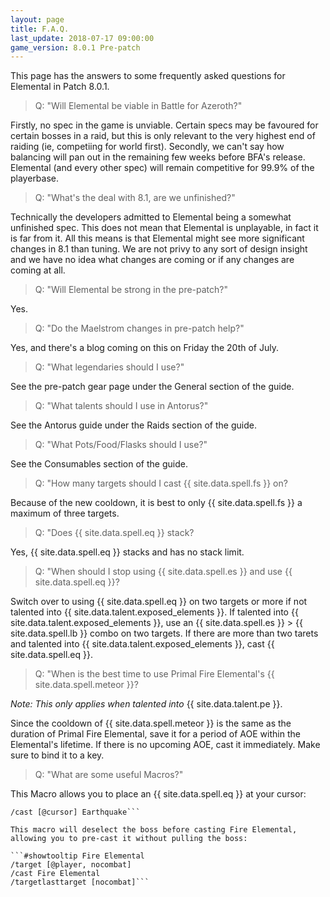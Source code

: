 ```yaml
---
layout: page
title: F.A.Q.
last_update: 2018-07-17 09:00:00
game_version: 8.0.1 Pre-patch
---
```


This page has the answers to some frequently asked questions for Elemental in Patch 8.0.1.

> Q: "Will Elemental be viable in Battle for Azeroth?"

Firstly, no spec in the game is unviable. Certain specs may be favoured for certain bosses in a raid, but this is only relevant to the very highest end of raiding (ie, competiing for world first). Secondly, we can't say how balancing will pan out in the remaining few weeks before BFA's release. Elemental (and every other spec) will remain competitive for 99.9% of the playerbase.

> Q: "What's the deal with 8.1, are we unfinished?"

Technically the developers admitted to Elemental being a somewhat unfinished spec.  This does not mean that Elemental is unplayable, in fact it is far from it.  All this means is that Elemental might see more significant changes in 8.1 than tuning. We are not privy to any sort of design insight and we have no idea what changes are coming or if any changes are coming at all.

> Q: "Will Elemental be strong in the pre-patch?"

Yes. 

> Q: "Do the Maelstrom changes in pre-patch help?"

Yes, and there's a blog coming on this on Friday the 20th of July.

> Q: "What legendaries should I use?"

See the pre-patch gear page under the General section of the guide.

> Q: "What talents should I use in Antorus?"

See the Antorus guide under the Raids section of the guide.

> Q: "What Pots/Food/Flasks should I use?"

See the Consumables section of the guide.

> Q: "How many targets should I cast {{ site.data.spell.fs }} on?

Because of the new cooldown, it is best to only {{ site.data.spell.fs }} a maximum of three targets. 

> Q: "Does {{ site.data.spell.eq }} stack?

Yes, {{ site.data.spell.eq }} stacks and has no stack limit.

> Q: "When should I stop using {{ site.data.spell.es }} and use {{ site.data.spell.eq }}?

Switch over to using {{ site.data.spell.eq }} on two targets or more if not talented into {{ site.data.talent.exposed_elements }}.  If talented into {{ site.data.talent.exposed_elements }}, use an {{ site.data.spell.es }} > {{ site.data.spell.lb }} combo on two targets.  If there are more than two tarets and talented into {{ site.data.talent.exposed_elements }}, cast {{ site.data.spell.eq }}.

> Q: "When is the best time to use Primal Fire Elemental's {{ site.data.spell.meteor }}?

*Note: This only applies when talented into* {{ site.data.talent.pe }}.  

Since the cooldown of {{ site.data.spell.meteor }} is the same as the duration of Primal Fire Elemental, save it for a period of AOE within the Elemental's lifetime.  If there is no upcoming AOE, cast it immediately.  Make sure to bind it to a key.

> Q: "What are some useful Macros?"

 This Macro allows you to place an {{ site.data.spell.eq }} at your cursor:
 
 ```#showtooltip Earthquake
 /cast [@cursor] Earthquake```
 
 This macro will deselect the boss before casting Fire Elemental, allowing you to pre-cast it without pulling the boss:
 
 ```#showtooltip Fire Elemental
 /target [@player, nocombat]
 /cast Fire Elemental
 /targetlasttarget [nocombat]```

